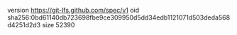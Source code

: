 version https://git-lfs.github.com/spec/v1
oid sha256:0bd61140db723698fbe9ce309950d5dd34edb1121071d503deda568d4251d2d3
size 52390
